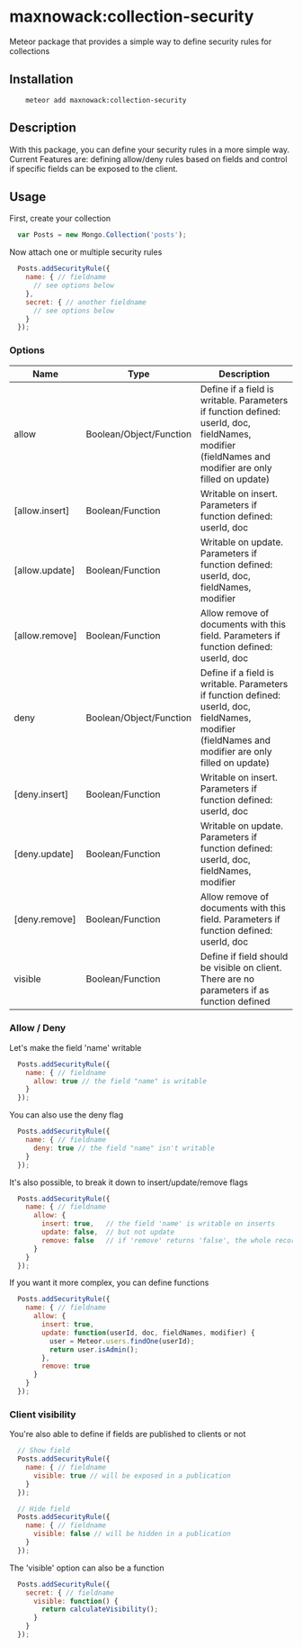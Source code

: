 # maxnowack:collection-security

Meteor package that provides a simple way to define security rules for collections

## Installation

```
    meteor add maxnowack:collection-security
```

## Description

With this package, you can define your security rules in a more simple way.
Current Features are: defining allow/deny rules based on fields and control if specific fields can be exposed to the client.

## Usage

First, create your collection
```javascript
  var Posts = new Mongo.Collection('posts');
```

Now attach one or multiple security rules
```javascript  
  Posts.addSecurityRule({
    name: { // fieldname
      // see options below
    },
    secret: { // another fieldname
      // see options below
    }
  });
```

### Options
|Name|Type|Description|
|----|----|-----------|
|allow|Boolean/Object/Function|Define if a field is writable. Parameters if function defined: userId, doc, fieldNames, modifier (fieldNames and modifier are only filled on update)|
|[allow.insert]|Boolean/Function|Writable on insert. Parameters if function defined: userId, doc|
|[allow.update]|Boolean/Function|Writable on update. Parameters if function defined: userId, doc, fieldNames, modifier|
|[allow.remove]|Boolean/Function|Allow remove of documents with this field. Parameters if function defined: userId, doc|
|deny|Boolean/Object/Function|Define if a field is writable. Parameters if function defined: userId, doc, fieldNames, modifier (fieldNames and modifier are only filled on update)|
|[deny.insert]|Boolean/Function|Writable on insert. Parameters if function defined: userId, doc|
|[deny.update]|Boolean/Function|Writable on update. Parameters if function defined: userId, doc, fieldNames, modifier|
|[deny.remove]|Boolean/Function|Allow remove of documents with this field. Parameters if function defined: userId, doc|
|visible|Boolean/Function|Define if field should be visible on client. There are no parameters if as function defined|

### Allow / Deny

Let's make the field 'name' writable
```javascript  
  Posts.addSecurityRule({
    name: { // fieldname
      allow: true // the field "name" is writable
    }
  });
```

You can also use the deny flag
```javascript  
  Posts.addSecurityRule({
    name: { // fieldname
      deny: true // the field "name" isn't writable
    }
  });
```

It's also possible, to break it down to insert/update/remove flags
```javascript  
  Posts.addSecurityRule({
    name: { // fieldname
      allow: {
        insert: true,   // the field 'name' is writable on inserts
        update: false,  // but not update
        remove: false   // if 'remove' returns 'false', the whole record cannot be deleted if the field is filled
      }
    }
  });
```


If you want it more complex, you can define functions
```javascript  
  Posts.addSecurityRule({
    name: { // fieldname
      allow: {
        insert: true,
        update: function(userId, doc, fieldNames, modifier) {
          user = Meteor.users.findOne(userId);
          return user.isAdmin();
        },
        remove: true
      }
    }
  });
```

### Client visibility

You're also able to define if fields are published to clients or not
```javascript  
  // Show field
  Posts.addSecurityRule({
    name: { // fieldname
      visible: true // will be exposed in a publication
    }
  });

  // Hide field
  Posts.addSecurityRule({
    name: { // fieldname
      visible: false // will be hidden in a publication
    }
  });
```

The 'visible' option can also be a function
```javascript  
  Posts.addSecurityRule({
    secret: { // fieldname
      visible: function() {
        return calculateVisibility();
      }
    }
  });
```
